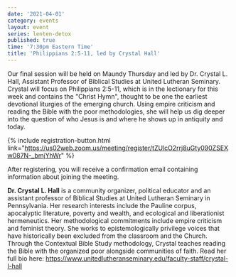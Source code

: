 ```yaml
---
date: '2021-04-01'
category: events
layout: event
series: lenten-detox
published: true
time: '7:30pm Eastern Time'
title: 'Philippians 2:5-11, led by Crystal Hall'
---
```


Our final session will be held on Maundy Thursday and led by Dr. Crystal L. Hall, Assistant Professor of Biblical Studies at United Lutheran Seminary. Crystal will focus on Philippians 2:5-11, which is in the lectionary for this week and contains the "Christ Hymn", thought to be one the earliest devotional liturgies of the emerging church. Using empire criticism and reading the Bible with the poor methodologies, she will help us dig deeper into the question of who Jesus is and where he shows up in antiquity and today.

{% include registration-button.html link="https://us02web.zoom.us/meeting/register/tZUlcO2rrj8uGty090ZSEXw087N-_bmjYhWr" %}

After registering, you will receive a confirmation email containing information about joining the meeting.

**Dr. Crystal L. Hall** is a community organizer, political educator and an assistant professor of Biblical Studies at United Lutheran Seminary in Pennsylvania. Her research interests include the Pauline corpus, apocalyptic literature, poverty and wealth, and ecological and liberationist hermeneutics. Her methodological commitments include empire criticism and feminist theory. She works to epistemologically privilege voices that have historically been excluded from the classroom and the Church. Through the Contextual Bible Study methodology, Crystal teaches reading the Bible with the organized poor alongside communities of faith. Read her full bio here:
<https://www.unitedlutheranseminary.edu/faculty-staff/crystal-l-hall>
